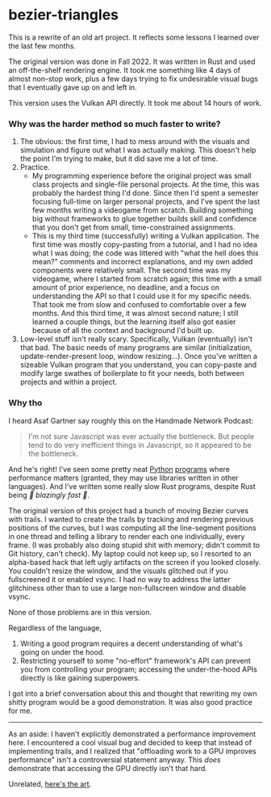 # bezier-triangles

This is a rewrite of an old art project. It reflects some lessons I learned over the last few months.

The original version was done in Fall 2022. It was written in Rust and used an off-the-shelf rendering engine. It took me something like 4 days of almost non-stop work, plus a few days trying to fix undesirable visual bugs that I eventually gave up on and left in.

This version uses the Vulkan API directly. It took me about 14 hours of work.

### Why was the harder method so much faster to write?

1. The obvious: the first time, I had to mess around with the visuals and simulation and figure out what I was actually making. This doesn't help the point I'm trying to make, but it did save me a lot of time.
2. Practice.
   - My programming experience before the original project was small class projects and single-file personal projects. At the time, this was probably the hardest thing I'd done. Since then I'd spent a semester focusing full-time on larger personal projects, and I've spent the last few months writing a videogame from scratch. Building something big without frameworks to glue together builds skill and confidence that you don't get from small, time-constrained assignments.
   - This is my third time (successfully) writing a Vulkan application. The first time was mostly copy-pasting from a tutorial, and I had no idea what I was doing; the code was littered with "what the hell does this mean?" comments and incorrect explanations, and my own added components were relatively small. The second time was my videogame, where I started from scratch again; this time with a small amount of prior experience, no deadline, and a focus on understanding the API so that I could use it for my specific needs. That took me from slow and confused to comfortable over a few months. And this third time, it was almost second nature; I still learned a couple things, but the learning itself also got easier because of all the context and background I'd built up.
3. Low-level stuff isn't really scary. Specifically, Vulkan (eventually) isn't that bad. The basic needs of many programs are similar (initialization, update-render-present loop, window resizing...). Once you've written a sizeable Vulkan program that you understand, you can copy-paste and modify large swathes of boilerplate to fit your needs, both between projects and within a project.

### Why tho

I heard Asaf Gartner say roughly this on the Handmade Network Podcast:
> I'm not sure Javascript was ever actually the bottleneck. But people tend to do very inefficient things in Javascript, so it appeared to be the bottleneck.

And he's right! I've seen some pretty neat [Python](https://github.com/kovidgoyal/kitty) [programs](https://github.com/Rafale25/Boids-Moderngl) where performance matters 
(granted, they may use libraries written in other languages). And I've written some really slow Rust programs, despite Rust being *:rocket: blazingly fast :rocket:*.

The original version of this project had a bunch of moving Bezier curves with trails. I wanted to create the trails by tracking and rendering previous positions of the curves, but I was computing all the line-segment positions in one thread and telling a library to render each one individually, every frame. (I was probably also doing stupid shit with memory; didn't commit to Git history, can't check). My laptop could not keep up, so I resorted to an alpha-based hack that left ugly artifacts on the screen if you looked closely. You couldn't resize the window, and the visuals glitched out if you fullscreened it or enabled vsync. I had no way to address the latter glitchiness other than to use a large non-fullscreen window and disable vsync.

None of those problems are in this version.

Regardless of the language,
1. Writing a good program requires a decent understanding of what's going on under the hood.
2. Restricting yourself to some "no-effort" framework's API can prevent you from controlling your program; accessing the under-the-hood APIs directly is like gaining superpowers.

I got into a brief conversation about this and thought that rewriting my own shitty program would be a good demonstration. It was also good practice for me.

---

As an aside: I haven't explicitly demonstrated a performance improvement here. I encountered a cool visual bug and decided to keep that instead of implementing trails, and I realized that "offloading work to a GPU improves performance" isn't a controversial statement anyway. This *does* demonstrate that accessing the GPU directly isn't that hard.

Unrelated, [here's the art](https://www.youtube.com/watch?v=r5iFEGc0I90).
